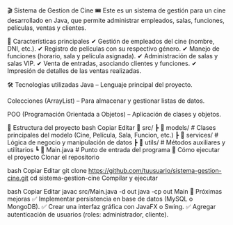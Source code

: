 🎬 Sistema de Gestion de Cine 🎟️
Este es un sistema de gestión para un cine desarrollado en Java, que permite administrar empleados, salas, funciones, películas, ventas y clientes.

🚀 Características principales
✔ Gestión de empleados del cine (nombre, DNI, etc.).
✔ Registro de películas con su respectivo género.
✔ Manejo de funciones (horario, sala y película asignada).
✔ Administración de salas y salas VIP.
✔ Venta de entradas, asociando clientes y funciones.
✔ Impresión de detalles de las ventas realizadas.

🛠 Tecnologías utilizadas
Java – Lenguaje principal del proyecto.

Colecciones (ArrayList) – Para almacenar y gestionar listas de datos.

POO (Programación Orientada a Objetos) – Aplicación de clases y objetos.

📌 Estructura del proyecto
bash
Copiar
Editar
📂 src/
 ┣ 📂 models/         # Clases principales del modelo (Cine, Película, Sala, Funcion, etc.)
 ┣ 📂 services/       # Lógica de negocio y manipulación de datos
 ┣ 📂 utils/          # Métodos auxiliares y utilitarios
 ┗ 📜 Main.java       # Punto de entrada del programa
🏁 Cómo ejecutar el proyecto
Clonar el repositorio

bash
Copiar
Editar
git clone https://github.com/tuusuario/sistema-gestion-cine.git
cd sistema-gestion-cine
Compilar y ejecutar

bash
Copiar
Editar
javac src/Main.java -d out
java -cp out Main
📌 Próximas mejoras
✅ Implementar persistencia en base de datos (MySQL o MongoDB).
✅ Crear una interfaz gráfica con JavaFX o Swing.
✅ Agregar autenticación de usuarios (roles: administrador, cliente).
